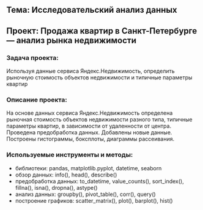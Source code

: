 ## Тема: Исследовательский анализ данных

## Проект: Продажа квартир в Санкт-Петербурге — анализ рынка недвижимости

### Задача проекта: 
Используя данные сервиса Яндекс.Недвижимость, определить рыночную стоимость объектов недвижимости и типичные параметры квартир

### Описание проекта: 
На основе данных сервиса Яндекс.Недвижимость определена рыночная стоимость объектов недвижимости разного типа, типичные параметры квартир, в зависимости от удаленности от центра. Проведена предобработка данных. Добавлены новые данные. Построены гистограммы, боксплоты, диаграммы рассеивания.

### Используемые инструменты и методы:
* библиотеки: pandas, matplotlib.pyplot, datetime, seaborn
* обзор данных: info(), head(), describe()
* предобработка данных: to_datetime, value_counts(), sort_index(), fillna(), isna(), dropna(), astype()
* анализ данных: groupby(), pivot_table(), corr(), query()
* построение графиков: scatter_matrix(), plot(), barplot(), hist()
